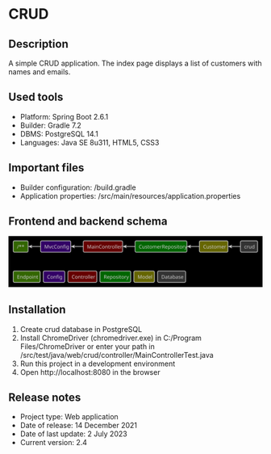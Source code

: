 # CRUD

## Description
A simple CRUD application. The index page displays a list of customers with names and emails.

## Used tools
* Platform: Spring Boot 2.6.1
* Builder: Gradle 7.2
* DBMS: PostgreSQL 14.1
* Languages: Java SE 8u311, HTML5, CSS3

## Important files
* Builder configuration: /build.gradle
* Application properties: /src/main/resources/application.properties

## Frontend and backend schema
![Relationships of elements](readme/front-back-schema.svg)

## Installation
1. Create crud database in PostgreSQL
2. Install ChromeDriver (chromedriver.exe) in C:/Program Files/ChromeDriver or enter your path
in /src/test/java/web/crud/controller/MainControllerTest.java
3. Run this project in a development environment
4. Open http://localhost:8080 in the browser

## Release notes
* Project type: Web application
* Date of release: 14 December 2021
* Date of last update: 2 July 2023
* Current version: 2.4
